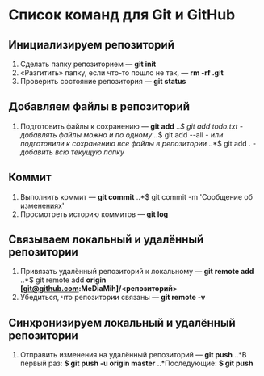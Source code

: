 # Список команд для Git и GitHub

## Инициализируем репозиторий

1. Сделать папку репозиторием — **git init**
2. «Разгитить» папку, если что-то пошло не так, — **rm -rf .git**
3. Проверить состояние репозитория — **git status**

## Добавляем файлы в репозиторий

1. Подготовить файлы к сохранению — **git add**
..*$ git add todo.txt - _добавлять файлы можно и по одному_
..*$ git add --all - _или подготовили к сохранению все файлы в репозитории_
..*$ git add . - _добавить всю текущую папку_

## Коммит

1. Выполнить коммит — __git commit__
..*$ git commit -m 'Сообщение об изменениях'
2. Просмотреть историю коммитов — __git log__

## Связываем локальный и удалённый репозитории

1. Привязать удалённый репозиторий к локальному — __git remote add__
..*$ git remote add **origin [git@github.com:MeDiaMih]/<репозиторий>**
2. Убедиться, что репозитории связаны — __git remote -v__


## Синхронизируем локальный и удалённый репозитории
1. Отправить изменения на удалённый репозиторий — **git push**
..*В первый раз: __$ git push -u origin master__
..*Последующие: __$ git push__